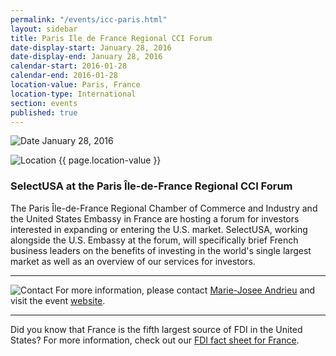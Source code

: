 ```yaml
---
permalink: "/events/icc-paris.html"
layout: sidebar
title: Paris Ile de France Regional CCI Forum
date-display-start: January 28, 2016
date-display-end: January 28, 2016
calendar-start: 2016-01-28
calendar-end: 2016-01-28
location-value: Paris, France
location-type: International
section: events
published: true
---
```



![Date](https://google.github.io/material-design-icons/action/svg/design/ic_event_24px.svg "Date") January 28, 2016

![Location](http://google.github.io/material-design-icons/social/svg/design/ic_location_city_24px.svg "Location") {{ page.location-value }}

### SelectUSA at the Paris Île-de-France Regional CCI Forum

The Paris Île-de-France Regional Chamber of Commerce and Industry and the United States Embassy in France are hosting a forum for investors interested in expanding or entering the U.S. market. SelectUSA, working alongside the U.S. Embassy at the forum, will specifically brief French business leaders on the benefits of investing in the world's single largest market as well as an overview of our services for investors.

---

![Contact](https://google.github.io/material-design-icons/action/svg/design/ic_question_answer_24px.svg "Contact") For more information, please contact [Marie-Josee Andrieu](mailto:Marie-Josee.Andrieu@trade.gov?Subject=SelectUSA%20CCI%20Forum%20Info%20Request) and visit the event [website](http://www.entreprises.cci-paris-idf.fr/web/international/forum-reussir-aux-etats-unis-pour-une-entreprise-francaise).

---

Did you know that France is the fifth largest source of FDI in the United States? For more information, check out our [FDI fact sheet for France](http://selectusa.commerce.gov/country-fact-sheets/2015-09-10%20France%20Fact%20Sheet.pdf).
